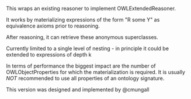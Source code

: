 This wraps an existing reasoner to implement OWLExtendedReasoner.
 
It works by materializing expressions of the form "R some Y" as equivalence axioms prior to reasoning.

After reasoning, it can retrieve these anonymous superclasses.

Currently limited to a single level of nesting - in principle it could be extended to expressions of depth k
 
In terms of performance the biggest impact are the number of OWLObjectProperties for which the materialization is required. 
It is usually *NOT* recommended to use all properties of an ontology signature.

This version was designed and implemented by @cmungall
 
 